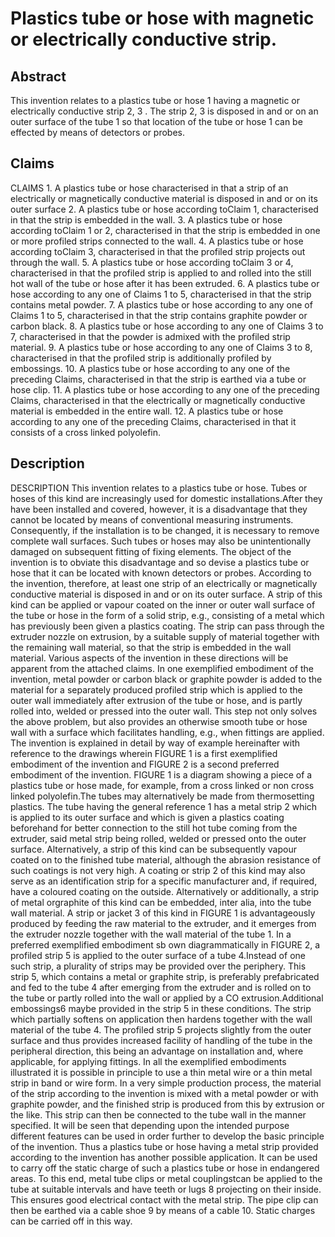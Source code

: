 # Plastics tube or hose with magnetic or electrically conductive strip.

## Abstract
This invention relates to a plastics tube or hose 1 having a magnetic or electrically conductive strip 2, 3 . The strip 2, 3 is disposed in and or on an outer surface of the tube 1 so that location of the tube or hose 1 can be effected by means of detectors or probes.

## Claims
CLAIMS 1. A plastics tube or hose characterised in that a strip of an electrically or magnetically conductive material is disposed in and or on its outer surface 2. A plastics tube or hose according toClaim 1, characterised in that the strip is embedded in the wall. 3. A plastics tube or hose according toClaim 1 or 2, characterised in that the strip is embedded in one or more profiled strips connected to the wall. 4. A plastics tube or hose according toClaim 3, characterised in that the profiled strip projects out through the wall. 5. A plastics tube or hose according toClaim 3 or 4, characterised in that the profiled strip is applied to and rolled into the still hot wall of the tube or hose after it has been extruded. 6. A plastics tube or hose according to any one of Claims 1 to 5, characterised in that the strip contains metal powder. 7. A plastics tube or hose according to any one of Claims 1 to 5, characterised in that the strip contains graphite powder or carbon black. 8. A plastics tube or hose according to any one of Claims 3 to 7, characterised in that the powder is admixed with the profiled strip material. 9. A plastics tube or hose according to any one of Claims 3 to 8, characterised in that the profiled strip is additionally profiled by embossings. 10. A plastics tube or hose according to any one of the preceding Claims, characterised in that the strip is earthed via a tube or hose clip. 11. A plastics tube or hose according to any one of the preceding Claims, characterised in that the electrically or magnetically conductive material is embedded in the entire wall. 12. A plastics tube or hose according to any one of the preceding Claims, characterised in that it consists of a cross linked polyolefin.

## Description
DESCRIPTION This invention relates to a plastics tube or hose. Tubes or hoses of this kind are increasingly used for domestic installations.After they have been installed and covered, however, it is a disadvantage that they cannot be located by means of conventional measuring instruments. Consequently, if the installation is to be changed, it is necessary to remove complete wall surfaces. Such tubes or hoses may also be unintentionally damaged on subsequent fitting of fixing elements. The object of the invention is to obviate this disadvantage and so devise a plastics tube or hose that it can be located with known detectors or probes. According to the invention, therefore, at least one strip of an electrically or magnetically conductive material is disposed in and or on its outer surface. A strip of this kind can be applied or vapour coated on the inner or outer wall surface of the tube or hose in the form of a solid strip, e.g., consisting of a metal which has previously been given a plastics coating. The strip can pass through the extruder nozzle on extrusion, by a suitable supply of material together with the remaining wall material, so that the strip is embedded in the wall material. Various aspects of the invention in these directions will be apparent from the attached claims. In one exemplified embodiment of the invention, metal powder or carbon black or graphite powder is added to the material for a separately produced profiled strip which is applied to the outer wall immediately after extrusion of the tube or hose, and is partly rolled into, welded or pressed into the outer wall. This step not only solves the above problem, but also provides an otherwise smooth tube or hose wall with a surface which facilitates handling, e.g., when fittings are applied. The invention is explained in detail by way of example hereinafter with reference to the drawings wherein FIGURE 1 is a first exemplified embodiment of the invention and FIGURE 2 is a second preferred embodiment of the invention. FIGURE 1 is a diagram showing a piece of a plastics tube or hose made, for example, from a cross linked or non cross linked polyolefin.The tubes may alternatively be made from thermosetting plastics. The tube having the general reference 1 has a metal strip 2 which is applied to its outer surface and which is given a plastics coating beforehand for better connection to the still hot tube coming from the extruder, said metal strip being rolled, welded or pressed onto the outer surface. Alternatively, a strip of this kind can be subsequently vapour coated on to the finished tube material, although the abrasion resistance of such coatings is not very high. A coating or strip 2 of this kind may also serve as an identification strip for a specific manufacturer and, if required, have a coloured coating on the outside. Alternatively or additionally, a strip of metal orgraphite of this kind can be embedded, inter alia, into the tube wall material. A strip or jacket 3 of this kind in FIGURE 1 is advantageously produced by feeding the raw material to the extruder, and it emerges from the extruder nozzle together with the wall material of the tube 1. In a preferred exemplified embodiment sb own diagrammatically in FIGURE 2, a profiled strip 5 is applied to the outer surface of a tube 4.Instead of one such strip, a plurality of strips may be provided over the periphery. This strip 5, which contains a metal or graphite strip, is preferably prefabricated and fed to the tube 4 after emerging from the extruder and is rolled on to the tube or partly rolled into the wall or applied by a CO extrusion.Additional embossings6 maybe provided in the strip 5 in these conditions. The strip which partially softens on application then hardens together with the wall material of the tube 4. The profiled strip 5 projects slightly from the outer surface and thus provides increased facility of handling of the tube in the peripheral direction, this being an advantage on installation and, where applicable, for applying fittings. In all the exemplified embodiments illustrated it is possible in principle to use a thin metal wire or a thin metal strip in band or wire form. In a very simple production process, the material of the strip according to the invention is mixed with a metal powder or with graphite powder, and the finished strip is produced from this by extrusion or the like. This strip can then be connected to the tube wall in the manner specified. It will be seen that depending upon the intended purpose different features can be used in order further to develop the basic principle of the invention. Thus a plastics tube or hose having a metal strip provided according to the invention has another possible application. It can be used to carry off the static charge of such a plastics tube or hose in endangered areas. To this end, metal tube clips or metal couplingstcan be applied to the tube at suitable intervals and have teeth or lugs 8 projecting on their inside. This ensures good electrical contact with the metal strip. The pipe clip can then be earthed via a cable shoe 9 by means of a cable 10. Static charges can be carried off in this way.